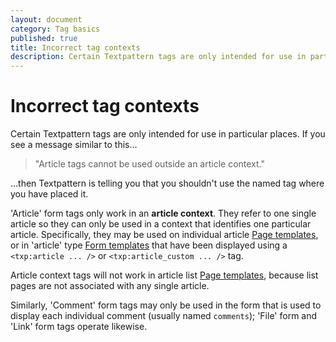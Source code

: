 ```yaml
---
layout: document
category: Tag basics
published: true
title: Incorrect tag contexts
description: Certain Textpattern tags are only intended for use in particular places.
---
```


# Incorrect tag contexts

Certain Textpattern tags are only intended for use in particular places. If you see a message similar to this…

> "Article tags cannot be used outside an article context."

…then Textpattern is telling you that you shouldn't use the named tag where you have placed it.

'Article' form tags only work in an **article context**. They refer to one single article so they can only be used in a context that identifies one particular article. Specifically, they may be used on individual article [Page templates](http://docs.textpattern.io/themes/page-templates-explained), or in 'article' type [Form templates](http://docs.textpattern.io/themes/form-templates-explained) that have been displayed using a `<txp:article ... />` or `<txp:article_custom ... />` tag.

Article context tags will not work in article list [Page templates](http://docs.textpattern.io/themes/page-templates-explained), because list pages are not associated with any single article.

Similarly, 'Comment' form tags may only be used in the form that is used to display each individual comment (usually named `comments`); 'File' form and 'Link' form tags operate likewise.
